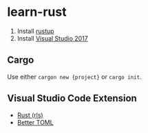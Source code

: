 # learn-rust

1. Install [rustup](https://www.rust-lang.org/en-US/install.html)
1. Install [Visual Studio 2017](https://visualstudio.microsoft.com/downloads/)

## Cargo

Use either `cargon new {project}` or `cargo init`.

## Visual Studio Code Extension

- [Rust (rls)](https://marketplace.visualstudio.com/items?itemName=rust-lang.rust)
- [Better TOML](https://marketplace.visualstudio.com/items?itemName=bungcip.better-toml)
